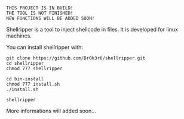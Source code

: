 ```
THIS PROJECT IS IN BUILD!
THE TOOL IS NOT FINISHED!
NEW FUNCTIONS WILL BE ADDED SOON!
```

Shellripper is a tool to inject shellcode in files.
It is developed for linux machines.

You can install shellripper with:
```
git clone https://github.com/Br0k3r6/shellripper.git
cd shellripper
chmod 777 shellripper

cd bin-install
chmod 777 install.sh
./install.sh

shellripper
```

More informations will added soon...
